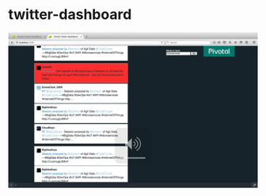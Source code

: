 # twitter-dashboard



 ![Twitter DashBoard](https://raw.githubusercontent.com/ebornier-pivotal/twitter-dashboard/master/twitter-dashboard.png)
